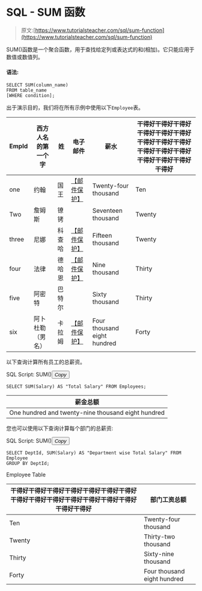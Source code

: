 # SQL - SUM 函数

> 原文:[https://www.tutorialsteacher.com/sql/sum-function](https://www.tutorialsteacher.com/sql/sum-function)

SUM()函数是一个聚合函数，用于查找给定列或表达式的和(相加)。它只能应用于数值或数值列。

#### 语法:

```
SELECT SUM(column_name)
FROM table_name
[WHERE condition]; 
```

出于演示目的，我们将在所有示例中使用以下`Employee`表。

| EmpId | 西方人名的第一个字 | 姓 | 电子邮件 | 薪水 | 干得好干得好干得好干得好干得好干得好干得好干得好干得好干得好干得好干得好干得好干得好干得好干得好 |
| --- | --- | --- | --- | --- | --- |
| one | 约翰 | 国王 | [【邮件保护】](/cdn-cgi/l/email-protection) | Twenty-four thousand | Ten |
| Two | 詹姆斯 | 镣铐 |  | Seventeen thousand | Twenty |
| three | 尼娜 | 科查哈 | [【邮件保护】](/cdn-cgi/l/email-protection) | Fifteen thousand | Twenty |
| four | 法律 | 德哈恩 | [【邮件保护】](/cdn-cgi/l/email-protection) | Nine thousand | Thirty |
| five | 阿密特 | 巴特尔 |  | Sixty thousand | Thirty |
| six | 阿卜杜勒（男名） | 卡拉姆 | [【邮件保护】](/cdn-cgi/l/email-protection) | Four thousand eight hundred | Forty |

以下查询计算所有员工的总薪资。

SQL Script: SUM()<button class="copy-btn pull-right" title="Copy example code">*Copy*</button> 

```
SELECT SUM(Salary) AS "Total Salary" FROM Employees; 
```

| 薪金总额 |
| --- |
| One hundred and twenty-nine thousand eight hundred |

您也可以使用以下查询计算每个部门的总薪资:

SQL Script: SUM()<button class="copy-btn pull-right" title="Copy example code">*Copy*</button> 

```
SELECT DeptId, SUM(Salary) AS "Department wise Total Salary" FROM Employee 
GROUP BY DeptId; 
```

Employee Table

| 干得好干得好干得好干得好干得好干得好干得好干得好干得好干得好干得好干得好干得好干得好干得好干得好 | 部门工资总额 |
| --- | --- |
| Ten | Twenty-four thousand |
| Twenty | Thirty-two thousand |
| Thirty | Sixty-nine thousand |
| Forty | Four thousand eight hundred |**